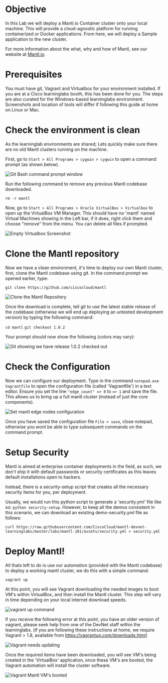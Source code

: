 # Objective

In this Lab we will deploy a Mantl.io Container cluster onto your local machine.
This will provide a cloud-agnostic platform for running containerized or Docker applications.
From here, we will deploy a Sample application to the new cluster.

For more information about the what, why and how of Mantl, see our website at [Mantl.io](https://mantl.io).


# Prerequisites

You must have git, Vagrant and Virtualbox for your environment installed.
If you are at a Cisco learninglabs booth, this has been done for you.
The steps are also curated for the Windows-based learninglabs environment. Screenshots and location of tools will differ if following this guide at home on Linux or Mac.

# Check the environment is clean

As the learninglab environments are shared; Lets quickly make sure there are no old Mantl clusters running on the machine.

First, go to ``` Start > All Programs > cygwin > cygwin ``` to open a command prompt (as shown below).

![Git Bash command prompt window](/posts/files/mantl-101/assets/images/git-bash.png)

Run the following command to remove any previous Mantl codebase downloaded.

``` rm -r mantl ```

Now, go to ``` Start > All Programs > Oracle VirtualBox > Virtualbox ``` to open up the VirtualBox VM Manager.
This should have no 'mantl' named Virtual Machines showing in the Left bar, if it does, right click them and choose "remove" from the menu. You can delete all files if prompted.

![Empty Virtualbox Screenshot](/posts/files/mantl-101/assets/images/virtualbox-empty.png)

# Clone the Mantl repository

Now we have a clean environment, it's time to deploy our own Mantl cluster, first, clone the Mantl codebase using git. In the command prompt we opened earlier, type:

``` git clone https://github.com/ciscocloud/mantl ```

![Clone the Mantl Repository](/posts/files/mantl-101/assets/images/clone-mantl.png)

Once the download is complete, tell git to use the latest stable release of the codebase (otherwise we will end up deploying an untested development version) by typing the following command:

``` cd mantl ```
``` git checkout 1.0.2 ```

Your prompt should now show the following (colors may vary):

![Git showing we have release 1.0.2 checked out](/posts/files/mantl-101/assets/images/git-cli-102.png)

# Check the Configuration

Now we can configure our deployment. Type in the command ``` notepad.exe Vagrantfile ``` to open the configuration file (called 'Vagrantfile') in a text editor.
Ensure you set the line ``` "edge_count" => 0 ``` to ``` => 1 ``` and save the file. This allows us to bring up a full mantl cluster (instead of just the core components).

![Set mantl edge nodes configuration](/posts/files/mantl-101/assets/images/vagrantfile-notepad.png)

Once you have saved the configuration file ``` File > save ```, close notepad, otherwise you wont be able to type subsequent commands on the command prompt.

# Setup Security

Mantl is aimed at enterprise container deployments in the field, as such, we don't ship it with default passwords or security certificates as this leaves default installations open to hackers.

Instead, there is a security-setup script that creates all the necessary security items for you, per deployment.

Usually, we would run this python script to generate a 'security.yml' file like so: ``` python security-setup ```.
However, to keep all the demos consistent in this scenario, we can download an existing demo-security.yml file as follows:

``` curl https://raw.githubusercontent.com/CiscoCloud/mantl-devnet-learninglabs/master/labs/mantl-101/assets/security.yml > security.yml ```

# Deploy Mantl!

All thats left to do is use our automation (provided with the Mantl codebase) to deploy a working mantl cluster, we do this with a simple command:

``` vagrant up ```

At this point, you will see Vagrant downloading the needed images to boot VM's within VirtualBox, and then install the Mantl cluster.
This step will vary in time depending on your local internet download speeds.

![vagrant up command](/posts/files/mantl-101/assets/images/vagrant-up.png)

If you receive the following error at this point, you have an older version of vagrant, please seek help from one of the DevNet staff within the learninglabs.
(if you are following these instructions at home, we require Vagrant > 1.8, available from https://vagrantup.com/downloads.html)

![Vagrant needs updating](/posts/files/mantl-101/assets/images/vagrant-version-error.png)

Once the required items have been downloaded, you will see VM's being created in the 'VirtualBox' application, once these VM's are booted, the Vagrant automation will install the cluster software.

![Vagrant Mantl VM's booted](/posts/files/mantl-101/assets/images/vagrant-virtualbox-progress.png)
